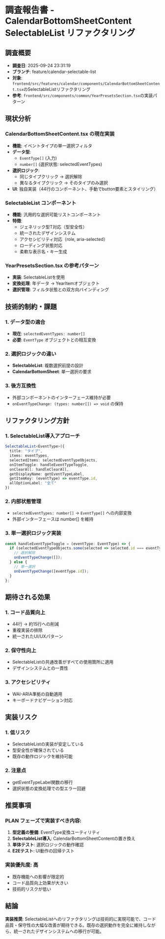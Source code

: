 # 調査報告書 - CalendarBottomSheetContent SelectableList リファクタリング

## 調査概要
- **調査日**: 2025-09-24 23:31:19
- **ブランチ**: feature/calendar-selectable-list
- **対象**: `frontend/src/features/calendar/components/CalendarBottomSheetContent.tsx`のSelectableListリファクタリング
- **参考**: `frontend/src/components/common/YearPresetsSection.tsx`の実装パターン

## 現状分析

### CalendarBottomSheetContent.tsx の現在実装
- **機能**: イベントタイプの単一選択フィルタ
- **データ型**:
  - `EventType[]` (入力)
  - `number[]` (選択状態: selectedEventTypes)
- **選択ロジック**:
  - 同じタイプクリック → 選択解除
  - 異なるタイプクリック → そのタイプのみ選択
- **UI**: 独自実装（44行のコンポーネント、手動でbutton要素とスタイリング）

### SelectableList コンポーネント
- **機能**: 汎用的な選択可能リストコンポーネント
- **特徴**:
  - ジェネリック型T対応（型安全性）
  - 統一されたデザインシステム
  - アクセシビリティ対応（role, aria-selected）
  - ローディング状態対応
  - 柔軟な表示名・キー生成

### YearPresetsSection.tsx の参考パターン
- **実装**: SelectableList<YearItem>を使用
- **変換処理**: 年データ → YearItemオブジェクト
- **選択管理**: フィルタ状態との双方向バインディング

## 技術的制約・課題

### 1. データ型の適合
- **現在**: `selectedEventTypes: number[]`
- **必要**: `EventType` オブジェクトとの相互変換

### 2. 選択ロジックの違い
- **SelectableList**: 複数選択前提の設計
- **CalendarBottomSheet**: 単一選択の要求

### 3. 後方互換性
- 外部コンポーネントのインターフェース維持が必要
- `onEventTypeChange: (types: number[]) => void` の保持

## リファクタリング方針

### 1. SelectableList導入アプローチ
```typescript
SelectableList<EventType>({
  title: "タイプ",
  items: eventTypes,
  selectedItems: selectedEventTypeObjects,
  onItemToggle: handleEventTypeToggle,
  onClearAll: handleClearAll,
  getDisplayName: getEventTypeLabel,
  getItemKey: (eventType) => eventType.id,
  allOptionLabel: "全て"
})
```

### 2. 内部状態管理
- `selectedEventTypes: number[]` → `EventType[]` への内部変換
- 外部インターフェースは number[] を維持

### 3. 単一選択ロジック実装
```typescript
const handleEventTypeToggle = (eventType: EventType) => {
  if (selectedEventTypeObjects.some(selected => selected.id === eventType.id)) {
    // 選択解除
    onEventTypeChange([]);
  } else {
    // 単一選択
    onEventTypeChange([eventType.id]);
  }
};
```

## 期待される効果

### 1. コード品質向上
- 44行 → 約15行への削減
- 重複実装の排除
- 統一されたUI/UXパターン

### 2. 保守性向上
- SelectableListの共通改善がすべての使用箇所に適用
- デザインシステムとの一貫性

### 3. アクセシビリティ
- WAI-ARIA準拠の自動適用
- キーボードナビゲーション対応

## 実装リスク

### 1. 低リスク
- SelectableListの実装が安定している
- 型安全性が確保されている
- 既存の動作ロジックを維持可能

### 2. 注意点
- getEventTypeLabel関数の移行
- 選択状態の変換処理での型エラー回避

## 推奨事項

### PLAN フェーズで実装すべき内容:
1. **型定義の整備**: EventType変換ユーティリティ
2. **SelectableList導入**: CalendarBottomSheetContentの置き換え
3. **単体テスト**: 選択ロジックの動作確認
4. **E2Eテスト**: UI動作の回帰テスト

### 実装優先度: 高
- 既存機能への影響が限定的
- コード品質向上効果が大きい
- 技術的リスクが低い

## 結論

**実装推奨**: SelectableListへのリファクタリングは技術的に実現可能で、コード品質・保守性の大幅な改善が期待できる。既存の選択動作を完全に維持しながら、統一されたデザインシステムへの移行が可能。